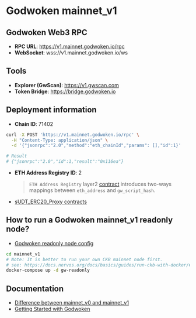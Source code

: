 # Godwoken mainnet_v1

## Godwoken Web3 RPC

* **RPC URL**: https://v1.mainnet.godwoken.io/rpc
* **WebSocket**: wss://v1.mainnet.godwoken.io/ws


## Tools

* **Explorer (GwScan)**: https://v1.gwscan.com
* **Token Bridge**: https://bridge.godwoken.io


## Deployment information

* **Chain ID**: 71402
```bash
curl -X POST 'https://v1.mainnet.godwoken.io/rpc' \
  -H "Content-Type: application/json" \
  -d '{"jsonrpc":"2.0","method":"eth_chainId","params": [],"id":1}'

# Result
# {"jsonrpc":"2.0","id":1,"result":"0x116ea"}
```

* **ETH Address Registry ID**: 2
   > `ETH Address Registry` layer2 [contract](https://github.com/nervosnetwork/godwoken-scripts/blob/master/c/contracts/eth_addr_reg.c) introduces two-ways mappings between `eth_address` and `gw_script_hash`.

* [sUDT_ERC20_Proxy contracts](./briged-token-list.json)


## How to run a Godwoken mainnet_v1 readonly node?

* [Godwoken readonly node config](./gw-mainnet_v1-config-readonly.toml)
```sh
cd mainnet_v1
# Note: It is better to run your own CKB mainnet node first.
# see: https://docs.nervos.org/docs/basics/guides/run-ckb-with-docker/#run-a-ckb-mainnet-node
docker-compose up -d gw-readonly
```


## Documentation

* [Difference between mainnet_v0 and mainnet_v1](https://docs.godwoken.io/v0difv1)
* [Getting Started with Godwoken](https://startwithnervos.com/godwoken)

